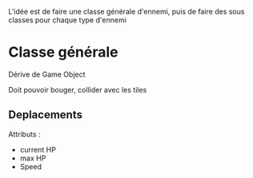L'idée est de faire une classe générale d'ennemi, puis de faire des sous classes pour chaque type d'ennemi

# Classe générale
Dérive de Game Object

Doit pouvoir bouger, collider avec les tiles 

## Deplacements


Attributs :
- current HP
- max HP
- Speed

